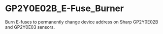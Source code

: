 # GP2Y0E02B_E-Fuse_Burner
Burn E-fuses to permanently change device address on Sharp GP2Y0E02B and GP2Y0E03 sensors.
